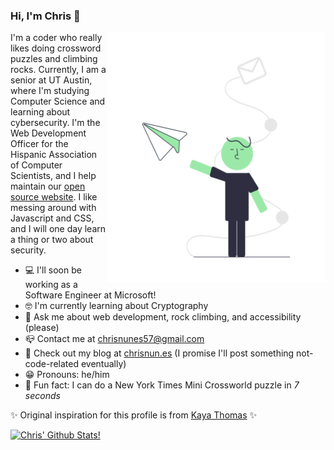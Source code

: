 ### Hi, I'm Chris 👋


<img align="right" src="https://github.com/chrisnunes57/chrisnunes57/blob/master/undraw_Letter_re_8m03.png" alt="Illustration of a person throwing a paper plane" width=350px height=400px />


I'm a coder who really likes doing crossword puzzles and climbing rocks. Currently, I am a senior at UT Austin, where I'm studying Computer Science and learning about cybersecurity. I'm the Web Development Officer for the Hispanic Association of Computer Scientists, and I help maintain our [open source website](https://github.com/chrisnunes57/hacs-opensource). I like messing around with Javascript and CSS, and I will one day learn a thing or two about security.

  - 💻 I'll soon be working as a Software Engineer at Microsoft!
  - 🤓 I'm currently learning about Cryptography
  - 💬 Ask me about web development, rock climbing, and accessibility (please)
  - 📪 Contact me at [chrisnunes57@gmail.com](mailto:chrisnunes57@gmail.com)
  - 🥵 Check out my blog at [chrisnun.es](https://chrisnun.es) (I promise I'll post something not-code-related eventually)
  - 😁 Pronouns: he/him
  - 🤯 Fun fact: I can do a New York Times Mini Crossworld puzzle in *7 seconds*
  
  ✨ Original inspiration for this profile is from [Kaya Thomas](https://twitter.com/kthomas901/status/1285321238735282176?s=12) ✨
  
  [![Chris' Github Stats!](https://github-readme-stats.vercel.app/api?username=chrisnunes57)](https://github.com/anuraghazra/github-readme-stats)
  
  
<!--
**chrisnunes57/chrisnunes57** is a ✨ _special_ ✨ repository because its `README.md` (this file) appears on your GitHub profile.

Here are some ideas to get you started:

- 🔭 I’m currently working on ...
- 🌱 I’m currently learning ...
- 👯 I’m looking to collaborate on ...
- 🤔 I’m looking for help with ...
- 💬 Ask me about ...
- 📫 How to reach me: ...
- 😄 Pronouns: ...
- ⚡ Fun fact: ...
-->
